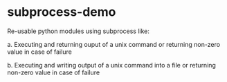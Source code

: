 # subprocess-demo

Re-usable python modules using subprocess like:

a. Executing and returning ouput of a unix command or returning non-zero value in case of failure

b. Executing and writing output of a unix command into a file or returning non-zero value in case of failure


